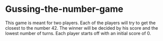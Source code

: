 # Gussing-the-number-game
This game is meant for two players. Each of the players will try to get the closest to the number 42. The winner will be decided by his score and the lowest number of turns. Each player starts off with an initial score of 0.


